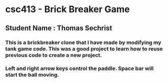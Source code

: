 # csc413 - Brick Breaker Game

## Student Name : Thomas Sechrist

### This is a brickbreaker clone that I have made by modifying my tank game code. This was a good project to learn how to reuse previous code to create a new project.

### Left and right arrow keys control the paddle. Space bar will start the ball moving.
